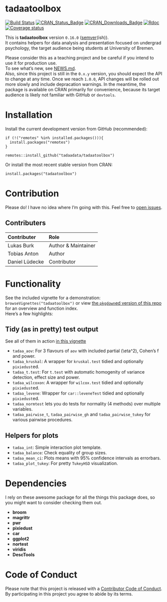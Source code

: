 
<!-- README.md is generated from README.Rmd. Please edit that file -->

# tadaatoolbox

[![Build
Status](https://travis-ci.org/tadaadata/tadaatoolbox.svg)](https://travis-ci.org/tadaadata/tadaatoolbox)
[![CRAN\_Status\_Badge](https://www.r-pkg.org/badges/version-ago/tadaatoolbox)](https://cran.r-project.org/package=tadaatoolbox)
[![CRAN\_Downloads\_Badge](https://cranlogs.r-pkg.org/badges/tadaatoolbox)](https://cran.r-project.org/package=tadaatoolbox)
[![Rdoc](http://www.rdocumentation.org/badges/version/tadaatoolbox)](http://www.rdocumentation.org/packages/tadaatoolbox)
[![Coverage
status](https://codecov.io/gh/tadaadata/tadaatoolbox/branch/master/graph/badge.svg)](https://codecov.io/github/tadaadata/tadaatoolbox?branch=master)

This is **tadaatoolbox** version `0.16.0`
([semver](http://semver.org/)(ish)).<br /> It contains helpers for data
analysis and presentation focused on undergrad psychology, the target
audience being students at University of Bremen.

Please consider this as a teaching project and be careful if you intend
to use it for production use.<br /> To see what’s new, see
[NEWS.md](https://github.com/tadaadata/tadaatoolbox/blob/master/NEWS.md).  
Also, since this project is still in the `0.x.y` version, you should
expect the API to change at any time. Once we reach `1.0.0`, API changes
will be rolled out more slowly and include depracation warnings. In the
meantime, the package is available on CRAN primarily for convenience,
because its target audience is likely not familiar with GitHub or
`devtools`.

# Installation

Install the current development version from GitHub (recommended):

    if (!("remotes" %in% installed.packages())){
      install.packages("remotes")
    }
    
    remotes::install_github("tadaadata/tadaatoolbox")

Or install the most recent stable version from CRAN:

    install.packages("tadaatoolbox")

# Contribution

Please do\! I have no idea where I’m going with this. Feel free to [open
issues](https://github.com/tadaadata/tadaatoolbox/issues).

## Contributers

| Contributer    | Role                |
| :------------- | :------------------ |
| Lukas Burk     | Author & Maintainer |
| Tobias Anton   | Author              |
| Daniel Lüdecke | Contributor         |

# Functionality

See the included vignette for a demonstration:
`browseVignettes("tadaatoolbox")` or view [the `pkgdown`ed version of
this repo](http://tadaatoolbox.tadaa-data.de/) for an overview and
function index.  
Here’s a few highlights:

## Tidy (as in pretty) test output

See all of them in action [in this
vignette](http://tadaatoolbox.tadaa-data.de/articles/test_output.html)

  - `tadaa_aov`: For 3 flavours of `aov` with included partial
    \(\eta^2\), Cohen’s f and power.
  - `tadaa_kruskal`: A wrapper for `kruskal.test` tidied and optionally
    `pixiedust`ed.
  - `tadaa_t.test`: For `t.test` with automatic homogenity of variance
    detection, effect size and power.
  - `tadaa_wilcoxon`: A wrapper for `wilcox.test` tidied and optionally
    `pixiedust`ed.
  - `tadaa_levene`: Wrapper for `car::leveneTest` tidied and optionally
    `pixiedust`ed.
  - `tadaa_normtest` lets you do tests for normality (4 methods) over
    multiple variables.
  - `tadaa_pairwise_t`, `tadaa_pairwise_gh` and `tadaa_pairwise_tukey`
    for various pairwise procedures.

## Helpers for plots

  - `tadaa_int`: Simple interaction plot template.
  - `tadaa_balance`: Check equality of group sizes.
  - `tadaa_mean_ci`: Plots means with 95% confidence intervals as
    errorbars.
  - `tadaa_plot_tukey`: For pretty `TukeyHSD` visualization.

# Dependencies

I rely on these awesome package for all the things this package does, so
you might want to consider checking them out.

  - **broom**
  - **magrittr**
  - **pwr**
  - **pixiedust**
  - **car**
  - **ggplot2**
  - **nortest**
  - **viridis**
  - **DescTools**

# Code of Conduct

Please note that this project is released with a [Contributor Code of
Conduct](CONDUCT.md). By participating in this project you agree to
abide by its terms.
